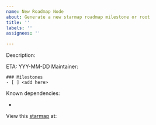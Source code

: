 ```yaml
---
name: New Roadmap Node
about: Generate a new starmap roadmap milestone or root
title: ''
labels: ''
assignees: ''

---
```


Description: <add here>

ETA: YYY-MM-DD
Maintainer: 

```[tasklist]
### Milestones
- [ ] <add here>
```

Known dependencies:
- <add here>

View this [starmap](https://starmap.site/) at: <link>
